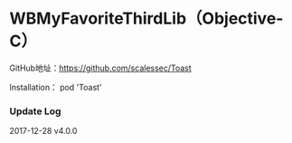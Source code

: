 # WBMyFavoriteThirdLib（Objective-C）
GitHub地址：https://github.com/scalessec/Toast

Installation：
pod 'Toast'

### Update Log
2017-12-28          v4.0.0
